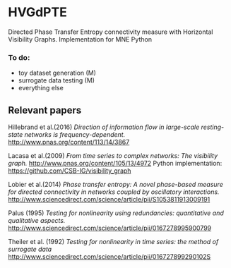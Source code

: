 # HVGdPTE
Directed Phase Transfer Entropy connectivity measure with Horizontal Visibility Graphs. Implementation for MNE Python

### To do:
- toy dataset generation (M)
- surrogate data testing (M)
- everything else

## Relevant papers
Hillebrand et al.(2016) *Direction of information flow in large-scale resting-state networks is frequency-dependent.* http://www.pnas.org/content/113/14/3867

Lacasa et al.(2009) *From time series to complex networks: The visibility graph.* http://www.pnas.org/content/105/13/4972
Python implementation: https://github.com/CSB-IG/visibility_graph

Lobier et al.(2014) *Phase transfer entropy: A novel phase-based measure for directed connectivity in networks coupled by oscillatory interactions.* http://www.sciencedirect.com/science/article/pii/S1053811913009191

Palus (1995) *Testing for nonlinearity using redundancies: quantitative and qualitative aspects.* http://www.sciencedirect.com/science/article/pii/0167278995900799

Theiler et al. (1992) *Testing for nonlinearity in time series: the method of surrogate data* http://www.sciencedirect.com/science/article/pii/016727899290102S

